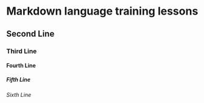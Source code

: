 # Markdown language training lessons
## Second Line
### Third Line
#### Fourth Line
##### Fifth Line
###### Sixth Line
